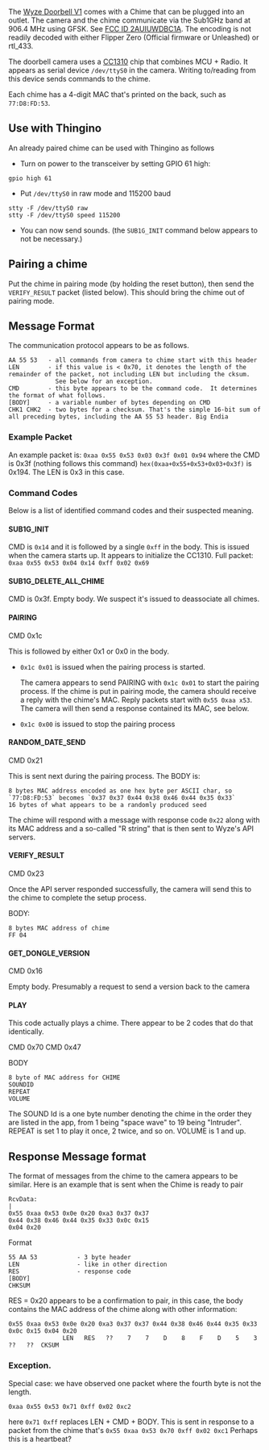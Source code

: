 The [Wyze Doorbell V1](https://www.wyze.com/products/wyze-doorbell) comes with a Chime that can be plugged into an outlet.  The camera and the chime communicate via the Sub1GHz band at 906.4 MHz using GFSK. See [FCC ID 2AUIUWDBC1A](https://fcc.report/FCC-ID/2AUIUWDBC1A/5922685).
The encoding is not readily decoded with either Flipper Zero (Official firmware or Unleashed) or rtl_433.

The doorbell camera uses a [CC1310](https://www.ti.com/product/CC1310) chip that combines MCU + Radio. It appears as serial device `/dev/ttyS0` in the camera.  Writing to/reading from this device sends commands to the chime.

Each chime has a 4-digit MAC that's printed on the back, such as `77:D8:FD:53`.

## Use with Thingino

An already paired chime can be used with Thingino as follows

- Turn on power to the transceiver by setting GPIO 61 high:
```
gpio high 61
```
- Put `/dev/ttyS0` in raw mode and 115200 baud
```
stty -F /dev/ttyS0 raw
stty -F /dev/ttyS0 speed 115200
```
- You can now send sounds. (the `SUB1G_INIT` command below appears to not be necessary.)

## Pairing a chime

Put the chime in pairing mode (by holding the reset button), then send the `VERIFY_RESULT` packet (listed below).
This should bring the chime out of pairing mode. 

## Message Format
The communication protocol appears to be as follows.  
```
AA 55 53   - all commands from camera to chime start with this header
LEN        - if this value is < 0x70, it denotes the length of the remainder of the packet, not including LEN but including the cksum.
             See below for an exception.
CMD        - this byte appears to be the command code.  It determines the format of what follows.
[BODY]     - a variable number of bytes depending on CMD
CHK1 CHK2  - two bytes for a checksum. That's the simple 16-bit sum of all preceding bytes, including the AA 55 53 header. Big Endia
```

### Example Packet
An example packet is:
`0xaa 0x55 0x53 0x03 0x3f 0x01 0x94`
where the CMD is 0x3f (nothing follows this command)
`hex(0xaa+0x55+0x53+0x03+0x3f)` is 0x194. The LEN is 0x3 in this case.

### Command Codes

Below is a list of identified command codes and their suspected meaning.

#### SUB1G_INIT

CMD is `0x14` and it is followed by a single `0xff` in the body. 
This is issued when the camera starts up. It appears to initialize the CC1310.
Full packet: `0xaa 0x55 0x53 0x04 0x14 0xff 0x02 0x69`

#### SUB1G_DELETE_ALL_CHIME

CMD is 0x3f.  Empty body. We suspect it's issued to deassociate all chimes.

#### PAIRING

CMD 0x1c

This is followed by either 0x1 or 0x0 in the body.

- `0x1c 0x01` is issued when the pairing process is started.

  The camera appears to send PAIRING with `0x1c 0x01` to start the pairing process. If the chime is put in pairing mode, 
  the camera should receive a reply with the chime's MAC.  Reply packets start with `0x55 0xaa x53`. The camera will then
  send a response contained its MAC, see below.

- `0x1c 0x00` is issued to stop the pairing process

#### RANDOM_DATE_SEND

CMD 0x21

This is sent next during the pairing process.
The BODY is:
```
8 bytes MAC address encoded as one hex byte per ASCII char, so `77:D8:FD:53` becomes `0x37 0x37 0x44 0x38 0x46 0x44 0x35 0x33`
16 bytes of what appears to be a randomly produced seed
```

The chime will respond with a message with response code `0x22` along with its MAC address and a so-called "R string" that is then sent to Wyze's API servers.

#### VERIFY_RESULT

CMD 0x23

Once the API server responded successfully, the camera will send this to the chime to complete the setup process.

BODY: 
```
8 bytes MAC address of chime
FF 04
```

#### GET_DONGLE_VERSION

CMD 0x16

Empty body.  Presumably a request to send a version back to the camera

#### PLAY

This code actually plays a chime. There appear to be 2 codes that do that identically.

CMD 0x70
CMD 0x47

BODY
```
8 byte of MAC address for CHIME
SOUNDID
REPEAT
VOLUME
```

The SOUND Id is a one byte number denoting the chime in the order they are listed in the app, from 1 being "space wave" to 19 being "Intruder". REPEAT is set 1 to play it once, 2 twice, and so on.
VOLUME is 1 and up.

## Response Message format

The format of messages from the chime to the camera appears to be similar. Here is an example that is sent when the Chime is ready to pair
```
RcvData:                                                                               |
0x55 0xaa 0x53 0x0e 0x20 0xa3 0x37 0x37 
0x44 0x38 0x46 0x44 0x35 0x33 0x0c 0x15
0x04 0x20 
```
Format
```
55 AA 53           - 3 byte header
LEN                - like in other direction
RES                - response code
[BODY]
CHKSUM
```

RES = 0x20 appears to be a confirmation to pair, in this case, the body contains the MAC address of the chime along with other
information:
```
0x55 0xaa 0x53 0x0e 0x20 0xa3 0x37 0x37 0x44 0x38 0x46 0x44 0x35 0x33 0x0c 0x15 0x04 0x20
               LEN   RES   ??    7    7    D    8    F    D    5    3   ??   ??  CKSUM    
```

### Exception.

Special case: we have observed one packet where the fourth byte is not the length. 

```
0xaa 0x55 0x53 0x71 0xff 0x02 0xc2
```
here `0x71 0xff` replaces LEN + CMD + BODY.
This is sent in response to a packet from the chime that's `0x55 0xaa 0x53 0x70 0xff 0x02 0xc1`
Perhaps this is a heartbeat?

